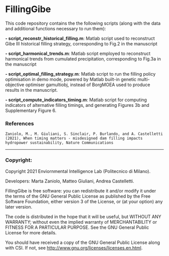 # FillingGibe

This code repository contains the the following scripts (along with the data and additional functions necessary to run them):

**- script_reconstr_historical_filling.m**: Matlab script used to reconstruct Gibe III historical filling strategy, corresponding to Fig.2 in the manuscript   

**- script_harmonical_trends.m**: Matlab script employed to reconstruct harmonical trends from cumulated precipitation, corresponding to Fig.3a in the manuscript

**- script_optimal_filling_strategy.m**: Matlab script to run the filling policy optimisation in demo mode, powered by Matlab built-in genetic multi-objective optimiser gamultiobj, instead of BorgMOEA used to produce results in the manuscript.

**- script_compute_indicators_timing.m**: Matlab script for computing indicators of alternative filling timings, and generating Figures 3b and Supplementary Figure 6.

### References
```
Zaniolo, M., M. Giuliani, S. Sinclair, P. Burlando, and A. Castelletti (2021), When timing matters - misdesigned dam filling impacts hydropower sustainability, Nature Communications
```

----
### Copyright:

Copyright 2021 Enviornmental Intelligence Lab (Politecnico di Milano).

Developers: Marta Zaniolo, Matteo Giuliani, Andrea Castelletti.

FillingGibe is free software: you can redistribute it and/or modify it under the terms of the GNU General Public License as published by the Free Software Foundation, either version 3 of the License, or (at your option) any later version.

The code is distributed in the hope that it will be useful, but WITHOUT ANY WARRANTY; without even the implied warranty of MERCHANTABILITY or FITNESS FOR A PARTICULAR PURPOSE.  See the GNU General Public License for more details.

You should have received a copy of the GNU General Public License along with CSI.  If not, see <http://www.gnu.org/licenses/licenses.en.html>.

